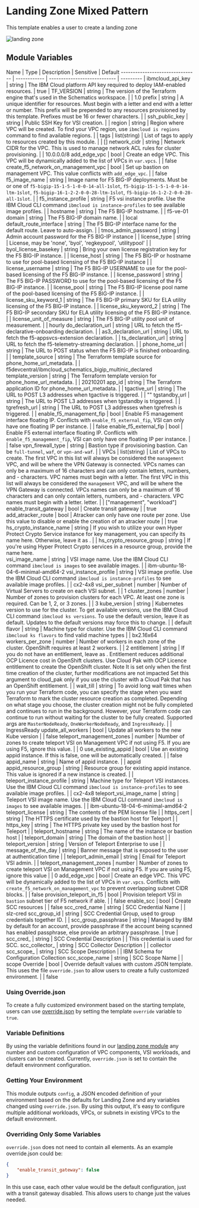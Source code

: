 # Landing Zone Mixed Pattern

This template enables a user to create a landing zone

![landing zone](../../.docs/images/mixed.png)

## Module Variables

Name                             | Type         | Description                                                                                                                                                                                                                                                                                                                                                                                                                                                                                                                                                                  | Sensitive | Default
-------------------------------- | ------------ | ---------------------------- | --------- | 
ibmcloud_api_key                 | string       | The IBM Cloud platform API key required to deploy IAM-enabled resources.                                                                                                                                                                                                                                                                                                                                                                                                                                                                                                       | true |
TF_VERSION                       | string       | The version of the Terraform engine that's used in the Schematics workspace.                                                                                                                                                                                                                                                                                                                                                                                                                                                                                                 |           | 1.0
prefix                           | string       | A unique identifier for resources. Must begin with a letter and end with a letter or number. This prefix will be prepended to any resources provisioned by this template. Prefixes must be 16 or fewer characters.                                                                                                                                                                                                                                                                                                                                                           |           |
ssh_public_key                   | string       | Public SSH Key for VSI creation.                                                                                                                                                                                                                                                                                                                                                                                                                                                                                                                                             |           |
region                           | string       | Region where VPC will be created. To find your VPC region, use `ibmcloud is regions` command to find available regions.                                                                                                                                                                                                                                                                                                                                                                                                                                                      |           |
tags                             | list(string) | List of tags to apply to resources created by this module.                                                                                                                                                                                                                                                                                                                                                                                                                                                                                                                   |           | []
network_cidr                     | string       | Network CIDR for the VPC. This is used to manage network ACL rules for cluster provisioning.                                                                                                                                                                                                                                                                                                                                                                                                                                                                                 |           | 10.0.0.0/8
add_edge_vpc                     | bool         | Create an edge VPC. This VPC will be dynamically added to the list of VPCs in `var.vpcs`.                                                                                                                                                                                                                                                                                                                                                                                                                                                                                    |           | false
create_f5_network_on_management_vpc | bool | Set up bastion on management VPC. This value conflicts with `add_edge_vpc`.                                                                                                                                                                                                                                                                                                                                                                                                                                                                                                  |           | false
f5_image_name                       | string       | Image name for F5 BIG-IP deployments. Must be  or one of `f5-bigip-15-1-5-1-0-0-14-all-1slot`, `f5-bigip-15-1-5-1-0-0-14-ltm-1slot`, `f5-bigip-16-1-2-2-0-0-28-ltm-1slot`, `f5-bigip-16-1-2-2-0-0-28-all-1slot`. |            | 
f5_instance_profile                 | string       | F5 vsi instance profile. Use the IBM Cloud CLI command `ibmcloud is instance-profiles` to see available image profiles.   |                       |
hostname                            | string          | The F5 BIG-IP hostname.                           |             | f5-ve-01
domain                              | string          | The F5 BIG-IP domain name.                        |              | local
default_route_interface             | string          | The F5 BIG-IP interface name for the default route. Leave  to auto-assign.    |        | 
tmos_admin_password                 | string          | Admin account password for the F5 BIG-IP instance |              | 
license_type                        | string          | License, may be 'none', 'byol', 'regkeypool', 'utilitypool'  |      |
byol_license_basekey                | string          | Bring your own license registration key for the F5 BIG-IP instance.               |        | 
license_host                        | string          | The F5 BIG-IP or hostname to use for pool-based licensing of the F5 BIG-IP instance    |        | 
license_username                    | string          | The F5 BIG-IP USERNAME to use for the pool-based licensing of the F5 BIG-IP instance.     |        | 
license_password                    | string          | The F5 BIG-IP PASSWORD to use for the pool-based licensing of the F5 BIG-IP instance.     |        | 
license_pool                        | string          | The F5 BIG-IP license pool name of the pool-based licensing of the F5 BIG-IP instance.    |        | 
license_sku_keyword_1               | string          | The F5 BIG-IP primary SKU for ELA utility licensing of the F5 BIG-IP instance.            |        | 
license_sku_keyword_2               | string          | The F5 BIG-IP secondary SKU for ELA utility licensing of the F5 BIG-IP instance.          |        | 
license_unit_of_measure             | string          | The F5 BIG-IP utility pool unit of measurement.                                           |        | hourly
do_declaration_url                  | string          | URL to fetch the f5-declarative-onboarding declaration.                           |        | 
as3_declaration_url                 | string          | URL to fetch the f5-appsvcs-extension declaration.                                |        | 
ts_declaration_url                  | string          | URL to fetch the f5-telemetry-streaming declaration.                              |        | 
phone_home_url                      | string          | The URL to POST status when the F5 BIG-IP is finished onboarding.                        |        | 
template_source                     | string          | The Terraform template source for phone_home_url_metadata.                        |        | f5devcentral/ibmcloud_schematics_bigip_multinic_declared
template_version                    | string          | The Terraform template version for phone_home_url_metadata.                       |        | 20210201
app_id                              | string          | The Terraform application ID for phone_home_url_metadata.                         |        | 
tgactive_url                        | string          | The URL to POST L3 addresses when tgactive is triggered.                          |        | ""
tgstandby_url                       | string          | The URL to POST L3 addresses when tgstandby is triggered.                         |        | 
tgrefresh_url                       | string          | The URL to POST L3 addresses when tgrefresh is triggered.                         |        | 
enable_f5_management_fip            | bool            | Enable F5 management interface floating IP. Conflicts with `enable_f5_external_fip`, VSI can only have one floating IP per instance.           |                 | false
enable_f5_external_fip              | bool            | Enable F5 external interface floating IP. Conflicts with `enable_f5_management_fip`, VSI can only have one floating IP per instance.           |                 | false
vpn_firewall_type                     | string       | Bastion type if provisioning bastion. Can be `full-tunnel`, `waf`, or `vpn-and-waf`.                                                                                                                                                                                                                                                                                                                                                                                                                                                                                         |           | 
VPCs                             | list(string) | List of VPCs to create. The first VPC in this list will always be considered the `management` VPC, and will be where the VPN Gateway is connected. VPCs names can only be a maximum of 16 characters and can only contain letters, numbers, and - characters. VPC names must begin with a letter. The first VPC in this list will always be considered the `management` VPC, and will be where the VPN Gateway is connected. VPCs names can only be a maximum of 16 characters and can only contain letters, numbers, and - characters. VPC names must begin with a letter. letter. |           | ["management", "workload"]
enable_transit_gateway           | bool         | Create transit gateway                                                                                                                                                                                                                                                                                                                                                                                                                                                                                                                                                       |           | true
add_atracker_route               | bool         | Atracker can only have one route per zone. Use this value to disable or enable the creation of an atracker route                                                                                                                                                                                                                                                                                                                                                                                                                                                                |           | true
hs_crypto_instance_name          | string       | If you wish to utilize your own Hyper Protect Crypto Service instance for key management, you can specify its name here. Otherwise, leave it as .                                                                                                                                                                                                                                                                                                                                                                                              |           | 
hs_crypto_resource_group         | string       | If you're using Hyper Protect Crypto services in a resource group, provide the name here.                                                                                                                                                                                                                                                                                                                                                                                                                                                                                                                                                                                                                                                                                                                                                                                                                                                                                                                                                                                                                                                                                                                                                                                                                                                                                                                                                                                                                                                                                                                                                                                                                                                                                                                                                                                                                                                                                                                                                                                                                                                                                                                                                                                                                                                                                                                                                                                                                                                                                                                                                                                                                                                                                                                                                                                                                                                                                                                                                                                                                                                                                                                                                                                                                                                                                                                                                                                                                                                                                                                                                                                                                                                                                                                                                                                                                                                                                                                                                                                                                                                                                                                                                                                                                                                                                                                                                                                                                                                                                                                                                                                                                                                                                                                                                                                                                                                                                                                                                                                                                                                                                                                                                                                                                                                                                                                                                                                                                                                                                                                                                                                                                                                                                                                                                                                                                                                                                                                                                                                                                                                                                                                                                                                                                                                                                                                                                                                                                                                                                                                                                                                                                                                                                                                                                                                                                                                                                                                                                                                                                                                                                                                                                                                                                                                                                                                                                                                                                                                                                                                                                                                                                                                                                                                                                                                                                                                                                                                                                                                                                                                                                                                                                                                                                                                                                                                                                                                                                                                                                                                                                                                                                                                                                                                                                                                                                                                                                                                                                                                                                                                                                                                                                                                                                                                                                                                                                                                                                                                                                                                                                                                                                                                                                                                                                                                                                                                                                                                                                                                                                                                                                                                                                                                                                                                                                                                                                                                                                                                                                                                                                                                                                                                                                                                                                                                                                                                                                                                                                                                                                                                                                                                                                                                                                                                                                                                                                                                                                                                                                                                                                                                                                                                                                                                                                                                                                                                                                                                                                                                                                                                                                                                                                                                                                                                                                                                                                                                                                                                                                                                                                                                                                                                                                                                                                                                                                                                                                                                                                                                                                                                                                                                                                                                                                                                                                                                                                                                                                                                                                                                                                                                                                                                                                                                                                                                                                                                                                                                                                                                                                                                                                                                                                                                                                                                                                                                                                                                                                                                                                                                                                                                                                                                                                                                                                                                                                                                                                                                                                                                                                                                                                                                                                                                                                                                                                                                                                                                                                                                                                                                                                                                                                                                                                                                                                                                                                                                                                                                                                                                                                                                                                                                                                                                                                                                                                                                                                                                                                                                                                                                                                                                                                                                                                                                                                                                                                                                                                                                                                                                                                                                                                                                                                                                                                                                                                                                                                                                                                                                                                                                                                                                                                                                                                                                                                                                                                                                                                                                                                                                                                                                                                                                                                                                                                                                                                                                                                                                                                                                                                                                                                                                                                                                                                                                                                                                                                                                                                                                                                                                                                                                                                                                                                                                                                                                                                                                                                                                                                                                                                                                                                                                                                                                                                                                                                                                                                                                                                                                                                                                                                                                                                                                                                                                                                                                                                                                                                                                                                                                                                                                                                                                                                                                                                                                                                                                                                                                                                                                                                                                                                                                                                                                                                                                                                                                                                                                                                                                                                                                                                                                                                                                                                                                                                                                                                                                                                                                                                                                                                                                                                                                                                                                                                                                                                                                                                                                                                                                                                                                                                                                                                                                                                                                                                                                                                                                                                                                                                                                                                                                                                                                                                                                                                                                                                                                                                                                                                                                                                                                                                                                                                                                                                                                                                                                                                                                                                                                                                                                                                                                                                                                                                                                                                                                                                                                                                                                                                                                                                                 
vsi_image_name                   | string       | VSI image name. Use the IBM Cloud CLI command `ibmcloud is images` to see available images.                                                                                                                                                                                                                                                                                                                                                                                                                                                                                 |           | ibm-ubuntu-18-04-6-minimal-amd64-2
vsi_instance_profile             | string       | VSI image profile. Use the IBM Cloud CLI command `ibmcloud is instance-profiles` to see available image profiles.                                                                                                                                                                                                                                                                                                                                                                                                                                                            |           | cx2-4x8
vsi_per_subnet                   | number       | Number of Virtual Servers to create on each VSI subnet.                                                                                                                                                                                                                                                                                                                                                                                                                                                                                                                      |           | 1
cluster_zones                    | number       | Number of zones to provision clusters for each VPC. At least one zone is required. Can be 1, 2, or 3 zones.                                                                                                                                                                                                                                                                                                                                                                                                                                                                  |           | 3
kube_version                     | string       | Kubernetes version to use for the cluster. To get available versions, use the IBM Cloud CLI command `ibmcloud ks versions`. To use the default version, leave it as default. Updates to the default versions may force this to change.                                                                                                                                                                                                                                                                                                                                              |           | default
flavor                           | string       | Machine type for cluster. Use the IBM Cloud CLI command `ibmcloud ks flavors` to find valid machine types                                                                                                                                                                                                                                                                                                                                                                                                                                                                    |           | bx2.16x64
workers_per_zone                 | number       | Number of workers in each zone of the cluster. OpenShift requires at least 2 workers.                                                                                                                                                                                                                                                                                                                                                                                                                                                                                        |           | 2
entitlement                      | string       | If you do not have an entitlement, leave as . Entitlement reduces additional OCP Licence cost in OpenShift clusters. Use Cloud Pak with OCP Licence entitlement to create the OpenShift cluster. Note It is set only when the first time creation of the cluster, further modifications are not impacted Set this argument to cloud_pak only if you use the cluster with a Cloud Pak that has an OpenShift entitlement.                                                                                                                                                  |           | 
wait_till                        | string       | To avoid long wait times when you run your Terraform code, you can specify the stage when you want Terraform to mark the cluster resource creation as completed. Depending on what stage you choose, the cluster creation might not be fully completed and continues to run in the background. However, your Terraform code can continue to run without waiting for the cluster to be fully created. Supported args are `MasterNodeReady`, `OneWorkerNodeReady`, and `IngressReady`.                                                                                          |           | IngressReady
update_all_workers               | bool         | Update all workers to the new Kube version                                                                                                                                                                                                                                                                                                                                                                                                                                                                                                                                       |           | false
teleport_management_zones        | number       | Number of zones to create teleport VSI on Management VPC if not using F5. If you are using F5, ignore this value.                                                                                                                                                                                                                                                                                                                                                                                                                                                            |           | 0
use_existing_appid               | bool         | Use an existing appid instance. If this is false, one will be automatically created.                                                                                                                                                                                                                                                                                                                                                                                                                                                                                         |           | false
appid_name                       | string       | Name of appid instance.                                                                                                                                                                                                                                                                                                                                                                                                                                                                                                                                                      |           | appid
appid_resource_group             | string       | Resource group for existing appid instance. This value is ignored if a new instance is created.                                                                                                                                                                                                                                                                                                                                                                                                                                                                              |           | 
teleport_instance_profile        | string       | Machine type for Teleport VSI instances. Use the IBM Cloud CLI command `ibmcloud is instance-profiles` to see available image profiles.                                                                                                                                                                                                                                                                                                                                                                                                                                      |           | cx2-4x8
teleport_vsi_image_name          | string       | Teleport VSI image name. Use the IBM Cloud CLI command `ibmcloud is images` to see available images.                                                                                                                                                                                                                                                                                                                                                                                                                                                                        |           | ibm-ubuntu-18-04-6-minimal-amd64-2
teleport_license                 | string       | The contents of the PEM license file                                                                                                                                                                                                                                                                                                                                                                                                                                                                                                                                         |           | 
https_cert                       | string       | The HTTPS certificate used by the bastion host for Teleport                                                                                                                                                                                                                                                                                                                                                                                                                                                                                                                      |           | 
https_key                        | string       | The HTTPS private key used by the bastion host for Teleport                                                                                                                                                                                                                                                                                                                                                                                                                                                                                                                      |           | 
teleport_hostname                | string       | The name of the instance or bastion host                                                                                                                                                                                                                                                                                                                                                                                                                                                                                                                                     |           | 
teleport_domain                  | string       | The domain of the bastion host                                                                                                                                                                                                                                                                                                                                                                                                                                                                                                                                               |           | 
teleport_version                 | string       | Version of Teleport Enterprise to use                                                                                                                                                                                                                                                                                                                                                                                                                                                                                                                                        |           | 
message_of_the_day               | string       | Banner message that is exposed to the user at authentication time                                                                                                                                                                                                                                                                                                                                                                                                                                                                                                            |           | 
teleport_admin_email             | string       | Email for Teleport VSI admin.                                                                                                                                                                                                                                                                                                                                                                                                                                                                                                                                                |           | 
teleport_management_zones        | number       | Number of zones to create teleport VSI on Management VPC if not using F5. If you are using F5, ignore this value                                                                                                                                                                                                                                                                                                                                                                                                                                                             |           | 0
add_edge_vpc                     | bool         | Create an edge VPC. This VPC will be dynamically added to the list of VPCs in `var.vpcs`. Conflicts with `create_f5_network_on_management_vpc` to prevent overlapping subnet CIDR blocks.                                                                                                                                                                                                                                                                                                                                                                                    |           | false
provision_teleport_in_f5         | bool         | Provision teleport VSI in `bastion` subnet tier of F5 network if able.                                                                                                                                                                                                                                                                                                                                                                                                                                                                                                       |           | false
enable_scc         | bool         | Create SCC resources                                                                                                                                                                                                                                                                                                                                                                                                                                                                                                                                       |           | false
scc_cred_name         | string         | SCC Credential Name                                                                                                                                                                                                                                                                                                                                                                                                                                                                                                                       |           | slz-cred
scc_group_id         | string         | SCC Credential Group, used to group credentials together ID.                                                                                                                                                                                                                                                                                                                                                                                                                                                                                                                                       |           | 
scc_group_passphrase         | string         | Managed by IBM by default for an account, provide passphrase if the account being scanned has enabled passphrase, else provide an arbitrary passphrase.                                                                                                                                                                                                                                                                                                                                                                                                                                                                                                       | true           | 
scc_cred_         | string         | SCC Credential Description                                                                                                                                                                                                                                                                                                                                                                                                                                                                                                                       |           | This credential is used for SCC.
scc_collector_         | string         | SCC Collector Description                                                                                                                                                                                                                                                                                                                                                                                                                                                                                                                       |           | collector 
scc_scope_         | string         | SCC Scope Description                                                                                                                                                                                                                                                                                                                                                                                                                                                                                                       |           | IBM Schema for Configuration Collection
scc_scope_name         | string         | SCC Scope Name                                                                                                                                                                                                                                                                                                                                                                                                                                                                                                                       |           | scope
Override                         | bool         | Override default values with custom JSON template. This uses the file `override.json` to allow users to create a fully customized environment.                                                                                                                                                                                                                                                                                                                                                                                                                               |           | false


### Using Override.json

To create a fully customized environment based on the starting template, users can use [override.json](./override.json) by setting the template `override` variable to `true`.

### Variable Definitions

By using the variable definitions found in our [landing zone module](../../landing-zone/) any number and custom configuration of VPC components, VSI workloads, and clusters can be created. Currently, `override.json` is set to contain the default environment configuration.

### Getting Your Environment

This module outputs `config`, a JSON encoded definition of your environment based on the defaults for Landing Zone and any variables changed using `override.json`. By using this output, it's easy to configure multiple additional workloads, VPCs, or subnets in existing VPCs to the default environment.

### Overriding Only Some Variables

`override.json` does not need to contain all elements. As an example override.json could be:
```json
{
    "enable_transit_gateway": false
}
```

In this use case, each other value would be the default configuration, just with a transit gateway disabled. This allows users to change just the values needed.
